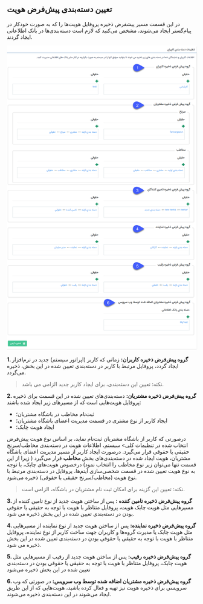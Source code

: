 ﻿##  تعیین دسته‌‌‌بندی پیش‌فرض هویت 

در این قسمت مسیر پیشفرض ذخیره پروفایل هویت‌ها را که به صورت خودکار در پیام‌گستر ایجاد می‌شوند، مشخص می‌کنید که لازم است دسته‌بندی‌ها در بانک اطلاعاتی ایجاد گردند.

![](UserCategory.png)

**1. گروه پیش‌فرض ذخیره کاربران:** زمانی که کاربر (اپراتور سیستم) جدید در نرم‌افزار ایجاد گردد، پروفایل مرتبط با کاربر در دسته‌بندی تعیین شده در این بخش، ذخیره می‌گردد.

>   نکته: تعیین این دسته‌بندی، برای ایجاد کاربر جدید الزامی می باشد.

**2. گروه پیش‌فرض ذخیره مشتریان:** دسته‌بندی‌های تعیین شده در این قسمت برای ذخیره پروفایل هویت‌هایی است که از مسیرهای زیر ایجاد شده باشند:
- ثبت‌نام مخاطب در باشگاه مشتریان؛ 
- ایجاد کاربر از نوع مشتری در قسمت مدیریت اعضای باشگاه مشتریان؛
- ایجاد هویت چابک؛

درصورتی که کاربر از باشگاه مشتریان ثبت‌نام نماید، بر اساس نوع هویت پیش‌فرض انتخاب شده در تنظیمات کلی> سیستم، اطلاعات هویت در دسته‌بندی مخاطب/سرنخ حقیقی یا حقوقی قرار می‌گیرد. درصورت ایجاد کاربر از مسیر مدیریت اعضای باشگاه مشتریان، هویت ایجاد شده در دسته‌بندی‌های بخش **مخاطب** قرار می‌گیرد ( زیرا از این قسمت تنها می‌توان زیر نوع مخاطب را انتخاب نمود) 
درخصوص هویت‌های چابک، با توجه به نوع هویت تعیین شده در قسمت شخصی‌سازی آیتم‌ها، پروفایل در دسته‌بندی مرتبط با نوع هویت (مخاطب/سرنخ حقیقی یا حقوقی) ذخیره می‌شود.

> نکته: تعیین این گزینه برای امکان ثبت نام مشتریان در باشگاه، الزامی است.


**3. گروه پیش‌فرض ذخیره تامین کننده :** پس از ساختن هویت جدید از نوع تامین کننده از مسیرهایی مثل هویت چابک هویت، پروفایل متناظر با هویت با توجه به حقیقی یا حقوقی بودن در دسته‌بندی تعیین شده در این بخش ذخیره می شود.

**4. گروه پیش‌فرض ذخیره نماینده:** پس از ساختن هویت جدید از نوع نماینده از مسیرهایی مثل هویت چابک یا مدیرت گروه‌ها و کاربران جهت ساخت کاربر از نوع نماینده، پروفایل متناظر با هویت با توجه به حقیقی یا حقوقی بودن در دسته‌بندی تعیین شده در این بخش ذخیره می شود. 

**5. گروه پیش‌فرض ذخیره رقیب:**  پس از ساختن هویت جدید از رقیب از مسیرهایی مثل هویت چابک، پروفایل متناظر با هویت با توجه به حقیقی یا حقوقی بودن در دسته‌بندی تعیین شده در این بخش ذخیره می‌شود

**6. گروه پیش‌فرض ذخیره مشتریان اضافه شده توسط وب سرویس:** در صورتی که وب سرویسی برای ذخیره هویت نیز تهیه و فعال کرده باشید، هویت‌هایی که از این طریق ایجاد می‌شوند در این دسته‌بندی ذخیره می‌شوند.
